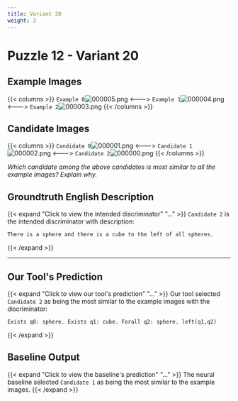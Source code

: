 ```yaml
---
title: Variant 20
weight: 3
---
```


# Puzzle 12 - Variant 20

## Example Images
{{< columns >}}
`Example 0`![000005.png](/clevr-variants/aphaeresis/fovariant-20/render/images/CLEVR_val_000005.png)
<--->
`Example 1`![000004.png](/clevr-variants/aphaeresis/fovariant-20/render/images/CLEVR_val_000004.png)
<--->
`Example 2`![000003.png](/clevr-variants/aphaeresis/fovariant-20/render/images/CLEVR_val_000003.png)
{{< /columns >}}

## Candidate Images
{{< columns >}}
`Candidate 0`![000001.png](/clevr-variants/aphaeresis/fovariant-20/render/images/CLEVR_val_000001.png)
<--->
`Candidate 1`![000002.png](/clevr-variants/aphaeresis/fovariant-20/render/images/CLEVR_val_000002.png)
<--->
`Candidate 2`![000000.png](/clevr-variants/aphaeresis/fovariant-20/render/images/CLEVR_val_000000.png)
{{< /columns >}}

*Which candidate among the above candidates is most similar to all the example images? Explain why.*

## Groundtruth English Description

{{< expand "Click to view the intended discriminator" "..." >}}
`Candidate 2` is the intended discriminator with description:
```plaintext 
There is a sphere and there is a cube to the left of all spheres.
```
{{< /expand >}}

---



## Our Tool's Prediction

{{< expand "Click to view our tool's prediction" "..." >}}
Our tool selected `Candidate 2` as being the most similar to the example images with the discriminator:
```plaintext
Exists q0: sphere. Exists q1: cube. Forall q2: sphere. left(q1,q2)
```
{{< /expand >}}



## Baseline Output

{{< expand "Click to view the baseline's prediction" "..." >}}
The neural baseline selected `Candidate 1` as being the most similar to the example images.
{{< /expand >}}

